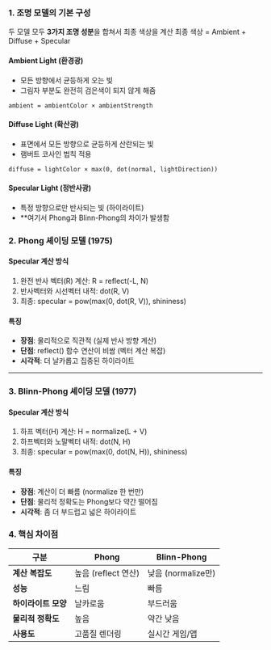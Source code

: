 ### 1. 조명 모델의 기본 구성 

두 모델 모두 **3가지 조명 성분**을 합쳐서 최종 색상을 계산
최종 색상 = Ambient + Diffuse + Specular

#### **Ambient Light (환경광)**
- 모든 방향에서 균등하게 오는 빛
- 그림자 부분도 완전히 검은색이 되지 않게 해줌
  
```
ambient = ambientColor × ambientStrength
```

#### **Diffuse Light (확산광)**
- 표면에서 모든 방향으로 균등하게 산란되는 빛
- 램버트 코사인 법칙 적용

```
diffuse = lightColor × max(0, dot(normal, lightDirection))
```

#### **Specular Light (정반사광)**
- 특정 방향으로만 반사되는 빛 (하이라이트)
- **여기서 Phong과 Blinn-Phong의 차이가 발생함

### 2. Phong 셰이딩 모델 (1975)

#### **Specular 계산 방식**
1. 완전 반사 벡터(R) 계산: R = reflect(-L, N)  
2. 반사벡터와 시선벡터 내적: dot(R, V)  
3. 최종: specular = pow(max(0, dot(R, V)), shininess)

#### **특징**
- **장점**: 물리적으로 직관적 (실제 반사 방향 계산)
- **단점**: reflect() 함수 연산이 비쌈 (벡터 계산 복잡)
- **시각적**: 더 날카롭고 집중된 하이라이트

---

### 3. Blinn-Phong 셰이딩 모델 (1977)

#### **Specular 계산 방식**
1. 하프 벡터(H) 계산: H = normalize(L + V)  
2. 하프벡터와 노말벡터 내적: dot(N, H)  
3. 최종: specular = pow(max(0, dot(N, H)), shininess)

#### **특징**
- **장점**: 계산이 더 빠름 (normalize 한 번만)
- **단점**: 물리적 정확도는 Phong보다 약간 떨어짐
- **시각적**: 좀 더 부드럽고 넓은 하이라이트


### 4. 핵심 차이점

| 구분           | Phong           | Blinn-Phong     |
| ------------ | --------------- | --------------- |
| **계산 복잡도**   | 높음 (reflect 연산) | 낮음 (normalize만) |
| **성능**       | 느림              | 빠름              |
| **하이라이트 모양** | 날카로움            | 부드러움            |
| **물리적 정확도**  | 높음              | 약간 낮음           |
| **사용도**      | 고품질 렌더링         | 실시간 게임/앱        |
